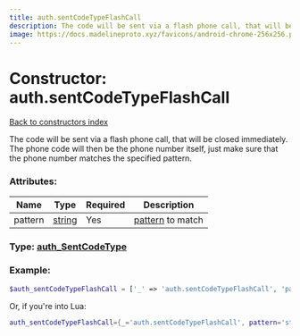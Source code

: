 ```yaml
---
title: auth.sentCodeTypeFlashCall
description: The code will be sent via a flash phone call, that will be closed immediately. The phone code will then be the phone number itself, just make sure that the phone number matches the specified pattern.
image: https://docs.madelineproto.xyz/favicons/android-chrome-256x256.png
---
```

# Constructor: auth.sentCodeTypeFlashCall  
[Back to constructors index](index.md)



The code will be sent via a flash phone call, that will be closed immediately. The phone code will then be the phone number itself, just make sure that the phone number matches the specified pattern.

### Attributes:

| Name     |    Type       | Required | Description |
|----------|---------------|----------|-------------|
|pattern|[string](../types/string.md) | Yes|[pattern](https://core.telegram.org/api/pattern) to match|



### Type: [auth\_SentCodeType](../types/auth_SentCodeType.md)


### Example:

```php
$auth_sentCodeTypeFlashCall = ['_' => 'auth.sentCodeTypeFlashCall', 'pattern' => 'string'];
```  


Or, if you're into Lua:

```lua
auth_sentCodeTypeFlashCall={_='auth.sentCodeTypeFlashCall', pattern='string'}

```


